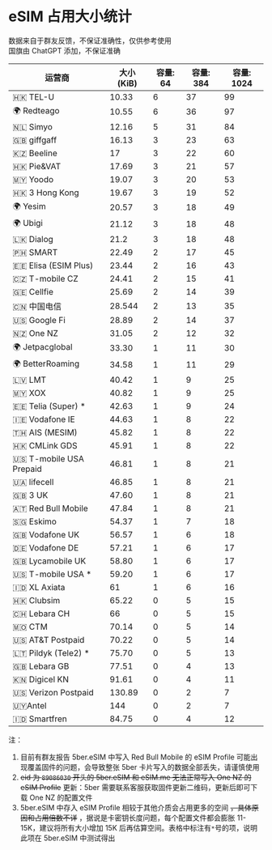 # eSIM 占用大小统计
数据来自于群友反馈，不保证准确性，仅供参考使用  
国旗由 ChatGPT 添加，不保证准确

| 运营商                  | 大小 (KiB) | 容量: 64 | 容量: 384 | 容量: 1024 |
|----------------------|------------|---------|-----------|------------|
| 🇭🇰 TEL-U            | 10.33      | 6       | 37        | 99         |
| 🌍 Redteago             | 10.55      | 6       | 36        | 97         |
| 🇳🇱 Simyo            | 12.16      | 5       | 31        | 84         |
| 🇬🇧 giffgaff         | 16.13      | 3       | 23        | 63         |
| 🇰🇿 Beeline          | 17         | 3       | 22        | 60         |
| 🇭🇰 Pie&VAT          | 17.69      | 3       | 21        | 57         |
| 🇲🇾 Yoodo            | 19.07      | 3       | 20        | 53         |
| 🇭🇰 3 Hong Kong      | 19.67      | 3       | 19        | 52         |
| 🌍 Yesim                | 20.57      | 3       | 18        | 49         |
| 🌍 Ubigi                | 21.12      | 3       | 18        | 48         |
| 🇱🇰 Dialog            | 21.2      | 3       | 18        | 48         |
| 🇵🇭 SMART            | 22.49      | 2       | 17        | 45         |
| 🇪🇪 Elisa (ESIM Plus)| 23.44      | 2       | 16        | 43         |
| 🇨🇿 T-mobile CZ      | 24.41      | 2       | 15        | 41         |
| 🇬🇪 Cellfie          | 25.69      | 2       | 14        | 39         |
| 🇨🇳 中国电信          | 28.544     | 2       | 13        | 35         |
| 🇺🇸 Google Fi        | 28.89      | 2       | 14        | 37         |
| 🇳🇿 One NZ           | 31.05      | 2       | 12        | 32         |
| 🌍 Jetpacglobal         | 33.30      | 1       | 11        | 30         |
| 🌍 BetterRoaming        | 34.58      | 1       | 11        | 29         |
| 🇱🇻 LMT              | 40.42      | 1       | 9         | 25         |
| 🇲🇾 XOX              | 40.82      | 1       | 9         | 25         |
| 🇪🇪 Telia (Super) *  | 42.63      | 1       | 9         | 24         |
| 🇮🇪 Vodafone IE      | 44.63      | 1       | 8         | 22         |
| 🇹🇭 AIS (MESIM)      | 45.82      | 1       | 8         | 22         |
| 🇭🇰 CMLink GDS           | 45.91      | 1       | 8         | 22         |
| 🇺🇸 T-mobile USA Prepaid  | 46.81      | 1       | 8         | 21         |
| 🇺🇦 lifecell         | 46.85      | 1       | 8         | 21         |
| 🇬🇧 3 UK             | 47.60      | 1       | 8         | 21         |
| 🇦🇹 Red Bull Mobile      | 47.84      | 1       | 8         | 21         |
| 🇸🇬 Eskimo           | 54.37      | 1       | 7         | 18         |
| 🇬🇧 Vodafone UK      | 56.57      | 1       | 6         | 18         |
| 🇩🇪 Vodafone DE      | 57.21      | 1       | 6         | 17         |
| 🇬🇧 Lycamobile UK    | 58.80      | 1       | 6         | 17         |
| 🇺🇸 T-mobile USA *   | 59.20      | 1       | 6         | 17         |
| 🇮🇩 XL Axiata        | 61         | 1       | 6         | 16         |
| 🇭🇰 Clubsim          | 65.22      | 0       | 5         | 15         |
| 🇨🇭 Lebara CH        | 66         | 0       | 5         | 15         |
| 🇲🇴 CTM              | 70.14      | 0       | 5         | 14         |
| 🇺🇸 AT&T Postpaid     | 70.22      | 0       | 5         |  14        |
| 🇱🇹 Pildyk (Tele2) * | 75.70      | 0       | 5         | 13         |
| 🇬🇧 Lebara GB        | 77.51      | 0       | 4         | 13         |
| 🇰🇳 Digicel KN       | 91.61      | 0       | 4         | 11         |
| 🇺🇸 Verizon Postpaid     | 130.89      | 0       | 2         | 7        |
| 🇺🇾Antel     | 144      | 0       |   2       | 7        |
| 🇮🇩 Smartfren        | 84.75         | 0       | 4         | 12         |

注：
1. 目前有群友报告 5ber.eSIM 中写入 Red Bull Mobile 的 eSIM Profile 可能出现覆盖固件的问题，会导致整张 5ber 卡片写入的数据全部丢失，请谨慎使用
2. ~~eid 为 `89086030` 开头的 5ber.eSIM 和 eSIM.me 无法正常写入 One NZ 的 eSIM Profile~~
更新：5ber 需要联系客服获取固件更新二维码，更新后即可下载 One NZ 的配置文件
4. 5ber.eSIM 中存入 eSIM Profile 相较于其他介质会占用更多的空间 ~~，具体原因和占用倍数不详~~ ，据说是卡密钥长度问题，每个配置文件都会膨胀 11-15K，建议将所有大小增加 15K 后再估算空间。表格中标注有`*`号的项，说明此项在 5ber.eSIM 中测试得出
